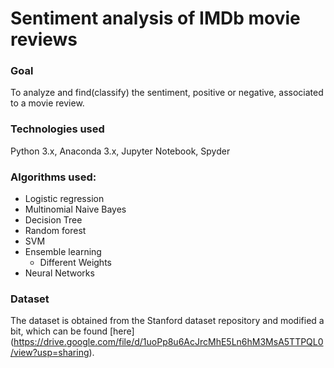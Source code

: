 # Sentiment analysis of IMDb movie reviews

### Goal

To analyze and find(classify) the sentiment, positive or negative, associated to a movie review.

### Technologies used
Python 3.x, Anaconda 3.x, Jupyter Notebook, Spyder


### Algorithms used:
  - Logistic regression
  - Multinomial Naive Bayes
  - Decision Tree
  - Random forest
  - SVM
  - Ensemble learning
    - Different Weights
  - Neural Networks

### Dataset
The dataset is obtained from the Stanford dataset repository and modified a bit, which can be found [here] (https://drive.google.com/file/d/1uoPp8u6AcJrcMhE5Ln6hM3MsA5TTPQL0/view?usp=sharing).
